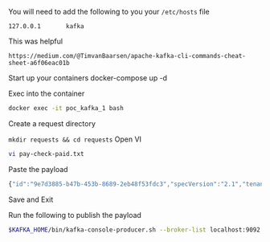 You will need to add the following to you your `/etc/hosts` file

`127.0.0.1       kafka`

This was helpful

`https://medium.com/@TimvanBaarsen/apache-kafka-cli-commands-cheat-sheet-a6f06eac01b`

Start up your containers
docker-compose up -d

Exec into the container

```bash
docker exec -it poc_kafka_1 bash
```

Create a request directory

`mkdir requests && cd requests`
Open VI

```bash
vi pay-check-paid.txt
```

Paste the payload

```javascript
{"id":"9e7d3885-b47b-453b-8689-2eb48f53fdc3","specVersion":"2.1","tenantId":"e6dcdc68-0c76-d076-7777-272136a77acf","timestamp":"2016-06-30T12:36:43.843Z","effectiveDatetime":"2016-06-30T12:36:43.843Z","aggregateId":"5374547d-2310-4190-8b63-0dcedc2138cb","sequenceNumber":1,"type":"payment.employee-pay-check.paid","schemaVersion":"2.0","userId":"16490fb4-c21c-496c-9b35-696171c49651","contentType":"application/json","validation":"valid","dataCenter":"ATL","body":{"checkNumber":"12345678","payDate":"2016-07-01T12:00:00Z"},"metadata":{"downcastedFromVersion":"3.0"},"correlationId":"41c2b6a2-8693-4196-b745-a98a10131071","user":"Marcus Mason"}
```

Save and Exit

Run the following to publish the payload

```bash
$KAFKA_HOME/bin/kafka-console-producer.sh --broker-list localhost:9092 --topic poc < pay-check-paid.txt
```
